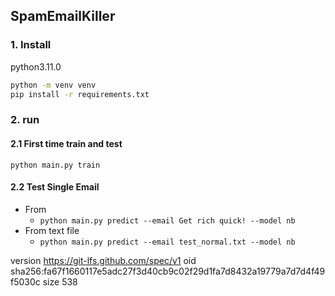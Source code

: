 ## SpamEmailKiller
### 1. Install
python3.11.0
```bash
python -m venv venv
pip install -r requirements.txt
```

### 2. run
#### 2.1 First time train and test
```
python main.py train
```
#### 2.2 Test Single Email
* From 
  * ```python main.py predict --email Get rich quick! --model nb```
* From text file
  * ```python main.py predict --email test_normal.txt --model nb```


version https://git-lfs.github.com/spec/v1
oid sha256:fa67f1660117e5adc27f3d40cb9c02f29d1fa7d8432a19779a7d7d4f49f5030c
size 538
